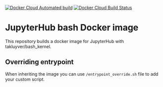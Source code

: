 [![Docker Cloud Automated build](https://img.shields.io/docker/cloud/automated/remche/bash-notebook?style=flat-square)](https://hub.docker.com/repository/docker/remche/bash-notebook)
[![Docker Cloud Build Status](https://img.shields.io/docker/cloud/build/remche/bash-notebook?style=flat-square)](https://hub.docker.com/repository/docker/remche/bash-notebook)

# JupyterHub bash Docker image
This repository builds a docker image for JupyterHub with takluyver/bash_kernel.

## Overriding entrypoint
When inheriting the image you can use `/entrypoint_override.sh` file to add your custom script.
